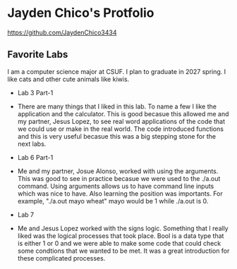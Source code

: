 
# Jayden Chico's Protfolio 
https://github.com/JaydenChico3434
## Favorite Labs 
I am a computer science major at CSUF. I plan to graduate in 2027 spring. I like cats and other cute animals like kiwis. 

* Lab 3 Part-1
- There are many things that I liked in this lab. To name a few I like the application and the calculator. This is good becasue this allowed me and my partner, Jesus Lopez, to see real word applications of the code that we could use or make in the real world. The code introduced functions and this is very useful becasue this was a big stepping stone for the next labs. 

* Lab 6 Part-1 
- Me and my partner, Josue Alonso, worked with using the arguments. This was good to see in practice becasue we were used to the ./a.out command. Using arguments allows us to have command line inputs which was nice to have. Also learning the position was importants. For example, "./a.out mayo wheat" mayo would be 1 while ./a.out is 0. 

* Lab 7 
- Me and Jesus Lopez worked with the signs logic. Something that I really liked was the logical processes that took place. Bool is a data type that is either 1 or 0 and we were able to make some code that could check some condtions that we wanted to be met. It was a great introduction for these complicated processes. 


